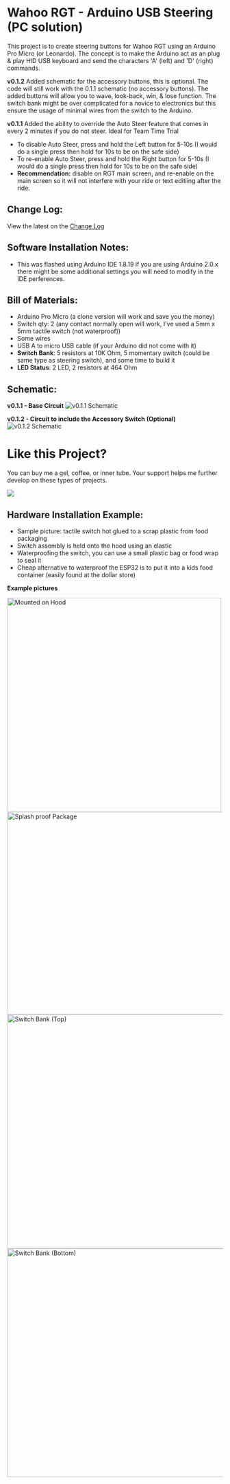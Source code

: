 # Wahoo RGT - Arduino USB Steering (PC solution)
This project is to create steering buttons for Wahoo RGT using an Arduino Pro Micro (or Leonardo). The concept is to make the Arduino act as an plug & play HID USB keyboard and send the characters 'A' (left) and 'D' (right) commands.

**v0.1.2** Added schematic for the accessory buttons, this is optional. The code will still work with the 0.1.1 schematic (no accessory buttons). The added buttons will allow you to wave, look-back, win, & lose function. The switch bank might be over complicated for a novice to electronics but this ensure the usage of minimal wires from the switch to the Arduino.  

**v0.1.1** Added the ability to override the Auto Steer feature that comes in every 2 minutes if you do not steer. Ideal for Team Time Trial
* To disable Auto Steer, press and hold the Left button for 5-10s (I would do a single press then hold for 10s to be on the safe side)
* To re-enable Auto Steer, press and hold the Right button for 5-10s (I would do a single press then hold for 10s to be on the safe side)
* **Recommendation:** disable on RGT main screen, and re-enable on the main screen so it will not interfere with your ride or text editiing after the ride. 

## Change Log:
View the latest on the [Change Log](https://github.com/JC-Concepts/RGT-Arduino_USB_Steer/blob/main/CHANGELOG.md) 

## Software Installation Notes:
* This was flashed using Arduino IDE 1.8.19 if you are using Arduino 2.0.x there might be some additional settings you will need to modify in the IDE perferences.


## Bill of Materials:
* Arduino Pro Micro (a clone version will work and save you the money)
* Switch qty: 2 (any contact normally open will work, I've used a 5mm x 5mm tactile switch (not waterproof))
* Some wires
* USB A to micro USB cable (if your Arduino did not come with it)
* **Switch Bank**: 5 resistors at 10K Ohm, 5 momentary switch (could be same type as steering switch), and some time to build it
* **LED Status**: 2 LED, 2 resistors at 464 Ohm


## Schematic:

 **v0.1.1 - Base Circuit**
<img src="https://user-images.githubusercontent.com/126370788/221392092-5b1c18ff-61f6-4ccb-b126-18c01fb2226a.png" alt="v0.1.1 Schematic" title="v0.1.1 Schematic">

**v0.1.2 - Circuit to include the Accessory Switch (Optional)**
<img src="https://user-images.githubusercontent.com/126370788/230745742-3a0490c7-8c62-4912-97dc-bf2cc0b4d514.png" alt="v0.1.2 Schematic" title="v0.1.2 Schematic">



# Like this Project? 
You can buy me a gel, coffee, or inner tube. Your support helps me further develop on these types of projects. 


[![](https://www.paypalobjects.com/en_US/i/btn/btn_donateCC_LG.gif)](https://www.paypal.com/cgi-bin/webscr?cmd=_s-xclick&hosted_button_id=RE2GQDK8CD2WW)


## Hardware Installation Example:
- Sample picture: tactile switch hot glued to a scrap plastic from food packaging
- Switch assembly is held onto the hood using an elastic 
- Waterproofing the switch, you can use a small plastic bag or food wrap to seal it
- Cheap alternative to waterproof the ESP32 is to put it into a kids food container (easily found at the dollar store)

**Example pictures**

<img src="https://user-images.githubusercontent.com/126370788/221392142-773b0838-bffe-4697-9338-dc0e4f6b5d25.png" alt="Mounted on Hood" title="Mounted on Hood" height="500" width="500" >
<img src="https://user-images.githubusercontent.com/126370788/221392171-1d6f0b53-b0fe-4620-9c53-d61f71be0e96.png" alt="Splash proof Package" title="Splash Proof Container"height="473" width="800" >
<img src="https://user-images.githubusercontent.com/126370788/230746546-4c3767b5-e2f3-4451-b037-e17c8bdd3cf3.jpg" alt="Switch Bank (Top)" title="Top View of Button Bank"height="546" width="800" >
<img src="https://user-images.githubusercontent.com/126370788/230746548-a7ea665a-f044-4a6a-b3c9-70a816a5bb84.jpg" alt="Switch Bank (Bottom)" title="Back side of circuit board for button bank"height="533" width="800" >


